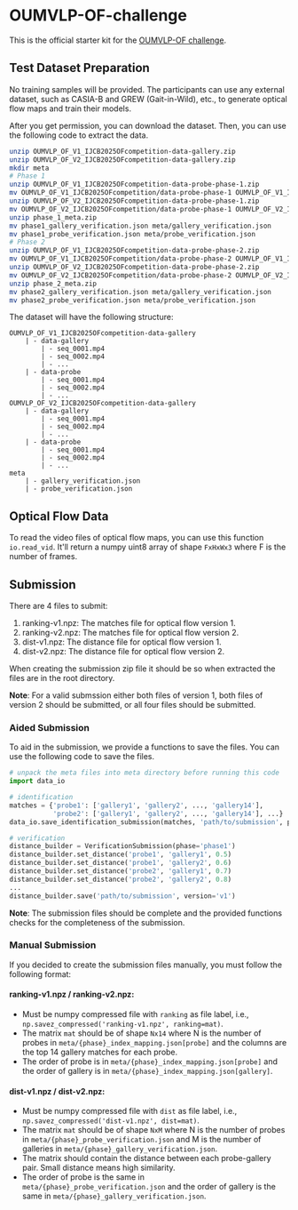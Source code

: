 # OUMVLP-OF-challenge
This is the official starter kit for the [OUMVLP-OF challenge](https://of.iapr-tc4.org/).

## Test Dataset Preparation
No training samples will be provided. The participants can use any external dataset, such as CASIA-B and GREW (Gait-in-Wild), etc., to generate optical flow maps and train their models.

After you get permission, you can download the dataset. Then, you can use the following code to extract the data.

```bash
unzip OUMVLP_OF_V1_IJCB2025OFcompetition-data-gallery.zip
unzip OUMVLP_OF_V2_IJCB2025OFcompetition-data-gallery.zip
mkdir meta
# Phase 1
unzip OUMVLP_OF_V1_IJCB2025OFcompetition-data-probe-phase-1.zip
mv OUMVLP_OF_V1_IJCB2025OFcompetition/data-probe-phase-1 OUMVLP_OF_V1_IJCB2025OFcompetition/data-probe
unzip OUMVLP_OF_V2_IJCB2025OFcompetition-data-probe-phase-1.zip
mv OUMVLP_OF_V2_IJCB2025OFcompetition/data-probe-phase-1 OUMVLP_OF_V2_IJCB2025OFcompetition/data-probe
unzip phase_1_meta.zip
mv phase1_gallery_verification.json meta/gallery_verification.json
mv phase1_probe_verification.json meta/probe_verification.json
# Phase 2
unzip OUMVLP_OF_V1_IJCB2025OFcompetition-data-probe-phase-2.zip
mv OUMVLP_OF_V1_IJCB2025OFcompetition/data-probe-phase-2 OUMVLP_OF_V1_IJCB2025OFcompetition/data-probe
unzip OUMVLP_OF_V2_IJCB2025OFcompetition-data-probe-phase-2.zip
mv OUMVLP_OF_V2_IJCB2025OFcompetition/data-probe-phase-2 OUMVLP_OF_V2_IJCB2025OFcompetition/data-probe
unzip phase_2_meta.zip
mv phase2_gallery_verification.json meta/gallery_verification.json
mv phase2_probe_verification.json meta/probe_verification.json
```
The dataset will have the following structure:
```
OUMVLP_OF_V1_IJCB2025OFcompetition-data-gallery
    | - data-gallery
        | - seq_0001.mp4
        | - seq_0002.mp4
        | - ...
    | - data-probe
        | - seq_0001.mp4
        | - seq_0002.mp4
        | - ...
OUMVLP_OF_V2_IJCB2025OFcompetition-data-gallery
    | - data-gallery
        | - seq_0001.mp4
        | - seq_0002.mp4
        | - ...
    | - data-probe
        | - seq_0001.mp4
        | - seq_0002.mp4
        | - ...
meta
    | - gallery_verification.json
    | - probe_verification.json
```

## Optical Flow Data
To read the video files of optical flow maps, you can use this function `io.read_vid`. It'll return a numpy uint8 array of shape `FxHxWx3` where F is the number of frames.


## Submission

There are 4 files to submit:
1. ranking-v1.npz: The matches file for optical flow version 1.
2. ranking-v2.npz: The matches file for optical flow version 2.
3. dist-v1.npz: The distance file for optical flow version 1.
4. dist-v2.npz: The distance file for optical flow version 2.

When creating the submission zip file it should be so when extracted the files are in the root directory.

**Note**: For a valid submssion either both files of version 1, both files of version 2 should be submitted, or all four files should be submitted.

### Aided Submission
To aid in the submission, we provide a functions to save the files. You can use the following code to save the files.

```python
# unpack the meta files into meta directory before running this code
import data_io

# identification 
matches = {'probe1': ['gallery1', 'gallery2', ..., 'gallery14'],
           'probe2': ['gallery1', 'gallery2', ..., 'gallery14'], ...}
data_io.save_identification_submission(matches, 'path/to/submission', phase='phase1', version='v1')

# verification
distance_builder = VerificationSubmission(phase='phase1')
distance_builder.set_distance('probe1', 'gallery1', 0.5)
distance_builder.set_distance('probe1', 'gallery2', 0.6)
distance_builder.set_distance('probe2', 'gallery1', 0.7)
distance_builder.set_distance('probe2', 'gallery2', 0.8)
...
distance_builder.save('path/to/submission', version='v1')
```
**Note**: The submission files should be complete and the provided functions checks for the completeness of the submission.

### Manual Submission
If you decided to create the submission files manually, you must follow the following format:

#### **ranking-v1.npz** / **ranking-v2.npz**:
- Must be numpy compressed file with `ranking` as file label, i.e., `np.savez_compressed('ranking-v1.npz', ranking=mat)`.
- The matrix `mat` should be of shape `Nx14` where N is the number of probes in `meta/{phase}_index_mapping.json[probe]` and the columns are the top 14 gallery matches for each probe.
- The order of probe is in `meta/{phase}_index_mapping.json[probe]` and the order of gallery is in `meta/{phase}_index_mapping.json[gallery]`.

#### **dist-v1.npz** / **dist-v2.npz**:
- Must be numpy compressed file with `dist` as file label, i.e., `np.savez_compressed('dist-v1.npz', dist=mat)`.
- The matrix `mat` should be of shape `NxM` where N is the number of probes in `meta/{phase}_probe_verification.json` and M is the number of galleries in `meta/{phase}_gallery_verification.json`.
- The matrix should contain the distance between each probe-gallery pair. Small distance means high similarity.
- The order of probe is the same in `meta/{phase}_probe_verification.json` and the order of gallery is the same in `meta/{phase}_gallery_verification.json`.
